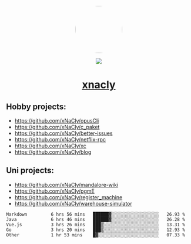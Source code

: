 <p align="center">
  <img style="border-radius: 100px" width="128" height="128" src="https://avatars.githubusercontent.com/u/47723417?v=4"/>
</p>
<p align="center">
  <img src="https://komarev.com/ghpvc/?username=xnacly&&style=flat-square"/>
</p>

<h1 align="center"><a href="https://xnacly.me"> xnacly</a> </h1>

## Hobby projects:
- https://github.com/xNaCly/opusCli
- https://github.com/xNaCly/c_paket
- https://github.com/xNaCly/better-issues
- https://github.com/xNaCly/netflix-rpc
- https://github.com/xNaCly/xc
- https://github.com/xNaCly/blog

## Uni projects:
- https://github.com/xNaCly/mandalore-wiki
- https://github.com/xNaCly/pgmE
- https://github.com/xNaCly/register_machine
- https://github.com/xNaCly/warehouse-simulator


<!--START_SECTION:waka-->

```text
Markdown         6 hrs 56 mins   ██████▓░░░░░░░░░░░░░░░░░░   26.93 %
Java             6 hrs 46 mins   ██████▓░░░░░░░░░░░░░░░░░░   26.28 %
Vue.js           3 hrs 26 mins   ███▒░░░░░░░░░░░░░░░░░░░░░   13.31 %
Go               3 hrs 20 mins   ███▒░░░░░░░░░░░░░░░░░░░░░   12.93 %
Other            1 hr 53 mins    █▓░░░░░░░░░░░░░░░░░░░░░░░   07.33 %
```

<!--END_SECTION:waka-->
